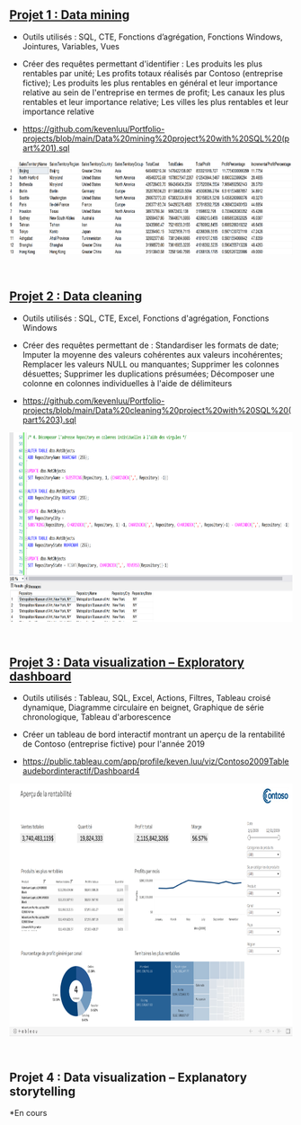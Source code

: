 &nbsp;
## [Projet 1 : Data mining](https://github.com/kevenluu/Portfolio-projects/blob/main/Data%20mining%20project%20with%20SQL%20(part%201).sql)
* Outils utilisés : SQL, CTE, Fonctions d’agrégation, Fonctions Windows, Jointures, Variables, Vues

* Créer des requêtes permettant d'identifier : Les produits les plus rentables par unité; Les profits totaux réalisés par Contoso (entreprise fictive); Les produits les plus rentables en général et leur importance relative au sein de l'entreprise en termes de profit; Les canaux les plus rentables et leur importance relative; Les villes les plus rentables et leur importance relative

* https://github.com/kevenluu/Portfolio-projects/blob/main/Data%20mining%20project%20with%20SQL%20(part%201).sql

<a href="url"><img src="images/Datamining222.png" align="middle" height="169" width="800" ></a>

&nbsp;
## [Projet 2 : Data cleaning](https://github.com/kevenluu/Portfolio-projects/blob/main/Data%20cleaning%20project%20with%20SQL%20(part%203).sql)
* Outils utilisés : SQL, CTE, Excel, Fonctions d'agrégation, Fonctions Windows

* Créer des requêtes permettant de : Standardiser les formats de date; Imputer la moyenne des valeurs cohérentes aux valeurs incohérentes; Remplacer les valeurs NULL ou manquantes; Supprimer les colonnes désuettes; Supprimer les duplications présumées; Décomposer une colonne en colonnes individuelles à l'aide de délimiteurs 

* https://github.com/kevenluu/Portfolio-projects/blob/main/Data%20cleaning%20project%20with%20SQL%20(part%203).sql

<a href="url"><img src="images/DataCleaning22.png" align="middle" height="337" width="800" ></a>

&nbsp;
## [Projet 3 : Data visualization – Exploratory dashboard](https://public.tableau.com/app/profile/keven.luu/viz/Contoso2009Tableaudebordinteractif/Dashboard4)
* Outils utilisés : Tableau, SQL, Excel, Actions, Filtres, Tableau croisé dynamique, Diagramme circulaire en beignet, Graphique de série chronologique, Tableau d'arborescence 

* Créer un tableau de bord interactif montrant un aperçu de la rentabilité de Contoso (entreprise fictive) pour l'année 2019

* https://public.tableau.com/app/profile/keven.luu/viz/Contoso2009Tableaudebordinteractif/Dashboard4

<a href="url"><img src="images/contoso555.png" align="middle" height="450" width="800" ></a>

&nbsp;
## Projet 4 : Data visualization – Explanatory storytelling 

*En cours 

